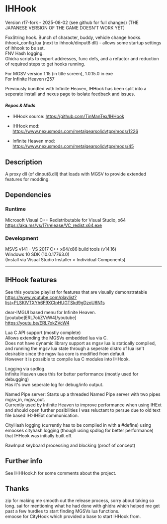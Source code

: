 # IHHook
Version r17-fork - 2025-08-02 (see github for full changes) (THE JAPANESE VERSION OF THE GAME DOESN'T WORK YET)

FoxString hook.
Bunch of character, buddy, vehicle change hooks.  
ihhook_config.lua (next to ihhook/dinput8 dll) - allows some startup settings of ihhook to be set.  
FNV Hash logging.  
Ghidra scripts to export addresses, func defs, and a refactor and reduction of required steps to get hooks running.  

For MGSV version 1.15 (in title screen), 1.0.15.0 in exe  
For Infinite Heaven r257  

Previously bundled with Infinite Heaven, IHHook has been split into a seperate install and nexus page to isolate feedback and issues.

#### *Repos & Mods*

* IHHook source: https://github.com/TinManTex/IHHook

* IHHook mod: https://www.nexusmods.com/metalgearsolidvtpp/mods/1226

* Infinite Heaven mod: https://www.nexusmods.com/metalgearsolidvtpp/mods/45

## Description 
A proxy dll (of dinput8.dll) that loads with MGSV to provide extended features for modding.

## Dependencies
### Runtime
Microsoft Visual C++ Redistributable for Visual Studio, x64  
https://aka.ms/vs/17/release/VC_redist.x64.exe 

### Development
MSVS v141 - VS 2017 C++ x64/x86 build tools (v14.16)  
Windows 10 SDK (10.0.17763.0)  
(Install via Visual Studio Installer > Individual Components)  

---

## IHHook features
See this youtube playlist for features that are visually demonstratable  
https://www.youtube.com/playlist?list=PLSKlVTXYh6F9XCIpHUGTSkd9gDzoU6N1s

dear-IMGUI based menu for Infinite Heaven.  
[youtube]ERL7okZVcW4[/youtube]  
https://youtu.be/ERL7okZVcW4

Lua C API support (mostly complete)  
Allows extending the MGSVs embedded lua via C.  
Does not have dynamic library support as mgsv lua is statically compiled, and running the mgsv lua state through a seperate distro of lua isn't desirable since the mgsv lua core is modified from default.  
However it is possible to compile lua C modules into IHHook.  


Logging via spdlog.  
Infinite Heaven uses this for better performance (mostly used for debugging)  
Has it's own seperate log for debug/info output.  


Named Pipe server: Starts up a threaded Named Pipe server with two pipes mgsv_in, mgsv_out.  
Currently used by Infinite Heaven to improve performance when using IHExt and should open further posibilities I was reluctant to persue due to old text file based IH>IHExt communication.  


CityHash logging (currently has to be compiled in with a #define) using emooses cityhash logging (though using spdlog for better performance) that IHHook was initially built off.  


RawInput keyboard processing and blocking (proof of concept)  

## Further info
See IHHHook.h for some comments about the project.

## Thanks
zip for making me smooth out the release process, sorry about taking so long.
sai for mentioning what he had done with ghidra which helped me get past a few hurdles to start finding MGSVs lua functions.  
emoose for CityHook which provided a base to start IHHook from.
